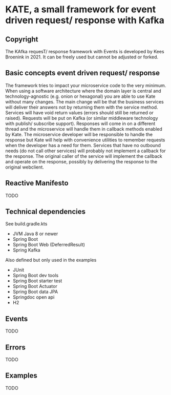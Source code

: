 # KATE, a small framework for event driven request/ response with Kafka

## Copyright
The KAfka requesT/ response framework with Events is developed by Kees Broenink in 2021.
It can be freely used but cannot be adjusted or forked.

## Basic concepts event driven request/ response
The framework tries to impact your microservice code to the very minimum. When using a software architecture where the 
domain layer is central and technology-agnostic (e.g. onion or hexagonal) you are able to use Kate
without many changes. The main change will be that the business services will deliver their answers not by returning
them with the service method. Services will have void return values (errors should still be returned or raised).
Requests will be put on Kafka (or similar middleware technology with publish/ subscribe support). Responses will come in 
on a different thread and the microservice will handle them in callback methods enabled by Kate. The microservice developer 
will be responsible to handle the response but Kate will help with convenience utilities to remember requests when the 
developer has a need for them. 
Services that have no outbound needs (do not call other services) will probably not implement a callback for the response. 
The original caller of the service will implement the callback and operate on the response, possibly by delivering the 
response to the original webclient. 

## Reactive Manifesto

TODO

## Technical dependencies

See build.gradle.kts

- JVM Java 8 or newer
- Spring Boot 
- Spring Boot Web (DeferredResult)
- Spring Kafka

Also defined but only used in the examples
- JUnit
- Spring Boot dev tools
- Spring Boot starter test
- Spring Boot Actuator
- Spring Boot data JPA
- Springdoc open api
- H2

## Events

TODO

## Errors

TODO

## Examples

TODO
